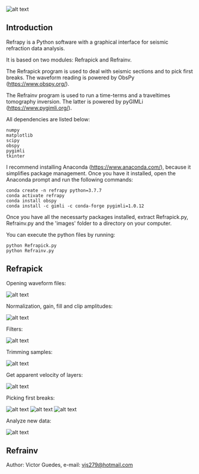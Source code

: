 ![alt text](https://github.com/viictorjs/Refrapy/blob/master/refrapy_logo.png)

## Introduction

Refrapy is a Python software with a graphical interface for seismic refraction data analysis. 

It is based on two modules: Refrapick and Refrainv.

The Refrapick program is used to deal with seismic sections and to pick first breaks. The waveform reading is powered by ObsPy (https://www.obspy.org/).

The Refrainv program is used to run a time-terms and a traveltimes tomography inversion. The latter is powered by pyGIMLi (https://www.pygimli.org/).

All dependencies are listed below:
   ```
   numpy
   matplotlib
   scipy
   obspy
   pygimli
   tkinter
   ```

I recommend installing Anaconda (https://www.anaconda.com/), because it simplifies package management.
Once you have it installed, open the Anaconda prompt and run the following commands:

   ```
   conda create -n refrapy python=3.7.7
   conda activate refrapy
   conda install obspy
   conda install -c gimli -c conda-forge pygimli=1.0.12
   ```
    
Once you have all the necessarty packages installed, extract Refrapick.py, Refrainv.py and the 'images' folder to a directory on your computer. 

You can execute the python files by running:

   ```
   python Refrapick.py
   python Refrainv.py
   ```

## Refrapick

Opening waveform files:

![alt text](https://github.com/viictorjs/Refrapy/blob/master/gifs/open_waveform.gif)

Normalization, gain, fill and clip amplitudes:

![alt text](https://github.com/viictorjs/Refrapy/blob/master/gifs/norm_gain_fill.gif)

Filters:

![alt text](https://github.com/viictorjs/Refrapy/blob/master/gifs/filters.gif)

Trimming samples:

![alt text](https://github.com/viictorjs/Refrapy/blob/master/gifs/trim_samples.gif)

Get apparent velocity of layers:

![alt text](https://github.com/viictorjs/Refrapy/blob/master/gifs/apparent_velocity.gif)

Picking first breaks:

![alt text](https://github.com/viictorjs/Refrapy/blob/master/gifs/pick.gif)
![alt text](https://github.com/viictorjs/Refrapy/blob/master/gifs/pick2.gif)
![alt text](https://github.com/viictorjs/Refrapy/blob/master/gifs/pick3.gif)

Analyze new data:

![alt text](https://github.com/viictorjs/Refrapy/blob/master/gifs/reset.gif)

## Refrainv

Author: Victor Guedes, e-mail: vjs279@hotmail.com
